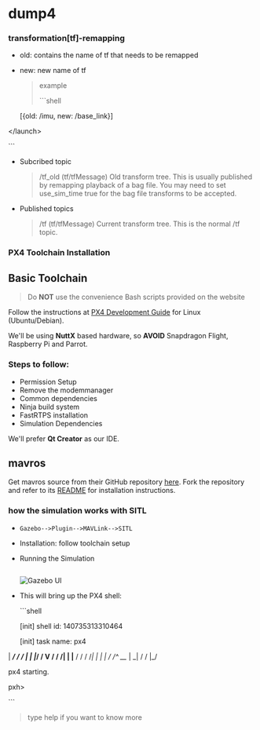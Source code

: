 # dump4

### transformation\[tf\]-remapping



* old: contains the name of tf that needs to be remapped
* new: new name of tf

  > example
  >
  > \`\`\`shell

   \[{old: /imu, new: /base\_link}\]

&lt;/launch&gt;

\`\`\`

* Subcribed topic

  > /tf\_old \(tf/tfMessage\) Old transform tree. This is usually published by remapping playback of a bag file. You may need to set use\_sim\_time true for the bag file transforms to be accepted.

* Published topics

  > /tf \(tf/tfMessage\) Current transform tree. This is the normal /tf topic.

### PX4 Toolchain Installation

## Basic Toolchain <a id="basic-toolchain"></a>

> Do **NOT** use the convenience Bash scripts provided on the website

Follow the instructions at [PX4 Development Guide](https://dev.px4.io/en/setup/dev_env_linux_ubuntu.html) for Linux \(Ubuntu/Debian\).

We'll be using **NuttX** based hardware, so **AVOID** Snapdragon Flight, Raspberry Pi and Parrot.

### Steps to follow: <a id="steps-to-follow"></a>

* Permission Setup
* Remove the modemmanager
* Common dependencies
* Ninja build system
* FastRTPS installation
* Simulation Dependencies

We'll prefer **Qt Creator** as our IDE.

## mavros <a id="mavros"></a>

Get mavros source from their GitHub repository [here](https://github.com/mavlink/mavros). Fork the repository and refer to its [README](https://github.com/mavlink/mavros/blob/master/mavros/README.md) for installation instructions.[  
](https://gajena.gitbook.io/aerial-robotics/temp/home)

### how the simulation works with SITL



* `Gazebo-->Plugin-->MAVLink-->SITL`
* Installation: follow toolchain setup
* Running the Simulation

  ```text

  ```

  ​![Gazebo UI](https://raw.githubusercontent.com/PX4/Devguide/master/assets/simulation/gazebo.png)​

* This will bring up the PX4 shell:

  \`\`\`shell

  \[init\] shell id: 140735313310464

  \[init\] task name: px4

\| _**/ / / \| \| \|**_**/ / V / / /\| \| \|** / / / /_\| \| \| \| / /^ \_\__ \| \_\| \/ \/ \|\_/

px4 starting.

pxh&gt;

\`\`\`

> type help if you want to know more

[  
](https://gajena.gitbook.io/aerial-robotics/temp/enable-manual-control-in-offboard-mode-px4)  


